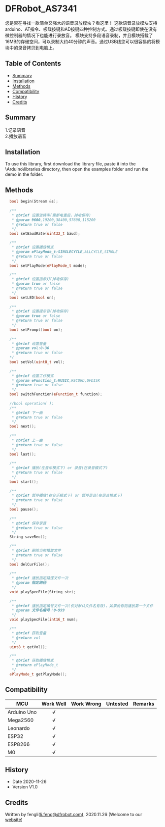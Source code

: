 # DFRobot_AS7341

您是否在寻找一款简单又强大的语音录放模块？看这里！
这款语音录放模块支持arduino、AT指令、板载按键和AD按键四种控制方式。通过板载按键即使在没有微控制器的情况下也能进行录放音。
模块支持多段语音录制，并且模块搭载了16MB的存储空间，可以录制大约40分钟的声音。通过USB线您可以很容易的将模块中的录音拷贝到电脑上。
## Table of Contents

* [Summary](#summary)
* [Installation](#installation)
* [Methods](#methods)
* [Compatibility](#compatibility)
* [History](#history)
* [Credits](#credits)

## Summary
1.记录语音<br>
2.播放语音


## Installation

To use this library, first download the library file, paste it into the \Arduino\libraries directory, then open the examples folder and run the demo in the folder.

## Methods
```C++
  bool begin(Stream &s);
  
  /**
   * @brief 设置波特率(需断电重启，掉电保存)
   * @param 9600,19200,38400,57600,115200
   * @return true or false
   */
  bool setBaudRate(uint32_t baud);

  /**
   * @brief 设置播放模式
   * @param ePlayMode_t:SINGLECYCLE,ALLCYCLE,SINGLE
   * @return true or false
   */
  bool setPlayMode(ePlayMode_t mode);

  /**
   * @brief 设置指示灯(掉电保存)
   * @param true or false
   * @return true or false
   */
  bool setLED(bool on);
  
  /**
   * @brief 设置提示音(掉电保存)
   * @param true or false
   * @return true or false
   */
  bool setPrompt(bool on);
  
  /**
   * @brief 设置音量
   * @param vol:0-30
   * @return true or false
  */
  bool setVol(uint8_t vol);
  
  /**
   * @brief 设置工作模式
   * @param eFunction_t:MUSIC,RECORD,UFDISK
   * @return true or false
   */
  bool switchFunction(eFunction_t function);
  
  //bool operation( );
  /**
   * @brief 下一曲
   * @return true or false
   */
  bool next();
  
  /**
   * @brief 上一曲
   * @return true or false
   */
  bool last();
  
  /**
   * @brief 播放(在音乐模式下) or 录音(在录音模式下)
   * @return true or false
   */
  bool start();
  
  /**
   * @brief 暂停播放(在音乐模式下) or 暂停录音(在录音模式下)
   * @return true or false
   */
  bool pause();
  
  /**
   * @brief 保存录音
   * @return true or false
   */
  String saveRec();

  /**
   * @brief 删除当前播放文件
   * @return true or false
   */
  bool delCurFile();
  
  /**
   * @brief 播放指定路径文件一次
   * @param 指定路径
   */
  void playSpecFile(String str);
  
  /**
   * @brief 播放指定编号文件一次(仅对默认文件名有效)，如果没有则播放第一个文件
   * @param 文件名编号：0-999
   */
  void playSpecFile(int16_t num);

  /**
   * @brief 获取音量
   * @return vol
   */
  uint8_t getVol();

  /**
   * @brief 获取播放模式
   * @return ePlayMode_t
   */
  ePlayMode_t getPlayMode();
```

## Compatibility

MCU                | Work Well    | Work Wrong   | Untested    | Remarks
------------------ | :----------: | :----------: | :---------: | -----
Arduino Uno        |      √       |              |             | 
Mega2560        |      √       |              |             | 
Leonardo        |      √       |              |             | 
ESP32        |      √       |              |             | 
ESP8266        |      √       |              |             | 
M0        |      √       |              |             | 


## History

- Date 2020-11-26
- Version V1.0


## Credits

Written by fengli(li.feng@dfrobot.com), 2020.11.26 (Welcome to our [website](https://www.dfrobot.com/))






